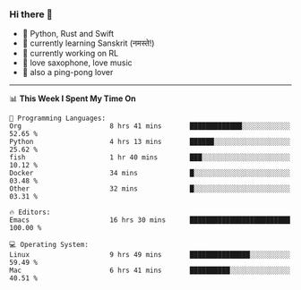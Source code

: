 ### Hi there 👋

- 📙 Python, Rust and Swift
- 🌱 currently learning Sanskrit (नमस्ते!)
- 🔭 currently working on RL
- 🎷 love saxophone, love music
- 🏓 also a ping-pong lover

<!--
**ZiqinGong/ZiqinGong** is a ✨ _special_ ✨ repository because its `README.md` (this file) appears on your GitHub profile.

Here are some ideas to get you started:

- 🔭 I’m currently working on ...
- 🌱 I’m currently learning ...
- 👯 I’m looking to collaborate on ...
- 🤔 I’m looking for help with ...
- 💬 Ask me about ...
- 📫 gongzq0301@sjtu.edu.cn
- 😄 Pronouns: ...
- ⚡ Fun fact: ...
-->

---

<!--START_SECTION:waka-->
📊 **This Week I Spent My Time On** 

```text
💬 Programming Languages: 
Org                      8 hrs 41 mins       █████████████░░░░░░░░░░░░   52.65 % 
Python                   4 hrs 13 mins       ██████░░░░░░░░░░░░░░░░░░░   25.62 % 
fish                     1 hr 40 mins        ███░░░░░░░░░░░░░░░░░░░░░░   10.12 % 
Docker                   34 mins             █░░░░░░░░░░░░░░░░░░░░░░░░   03.48 % 
Other                    32 mins             █░░░░░░░░░░░░░░░░░░░░░░░░   03.31 % 

🔥 Editors: 
Emacs                    16 hrs 30 mins      █████████████████████████   100.00 % 

💻 Operating System: 
Linux                    9 hrs 49 mins       ███████████████░░░░░░░░░░   59.49 % 
Mac                      6 hrs 41 mins       ██████████░░░░░░░░░░░░░░░   40.51 % 
```


<!--END_SECTION:waka-->

